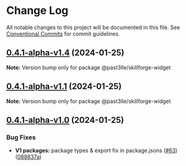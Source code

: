# Change Log

All notable changes to this project will be documented in this file.
See [Conventional Commits](https://conventionalcommits.org) for commit guidelines.

## [0.4.1-alpha-v1.4](https://github.com/PAST3LLE/past3lle-monorepo/compare/@past3lle/skillforge-widget@0.4.1-alpha-v1.3...@past3lle/skillforge-widget@0.4.1-alpha-v1.4) (2024-01-25)

**Note:** Version bump only for package @past3lle/skillforge-widget





## [0.4.1-alpha-v1.1](https://github.com/PAST3LLE/past3lle-monorepo/compare/@past3lle/skillforge-widget@0.4.1-alpha-v1.0...@past3lle/skillforge-widget@0.4.1-alpha-v1.1) (2024-01-25)

**Note:** Version bump only for package @past3lle/skillforge-widget





## [0.4.1-alpha-v1.0](https://github.com/PAST3LLE/past3lle-monorepo/compare/@past3lle/skillforge-widget@0.4.0...@past3lle/skillforge-widget@0.4.1-alpha-v1.0) (2024-01-25)


### Bug Fixes

* **V1 packages:**  package types & export fix in package.jsons ([#63](https://github.com/PAST3LLE/past3lle-monorepo/issues/63)) ([088837a](https://github.com/PAST3LLE/past3lle-monorepo/commit/088837aab3b1b1de1bab441be90880199b7af62b))
